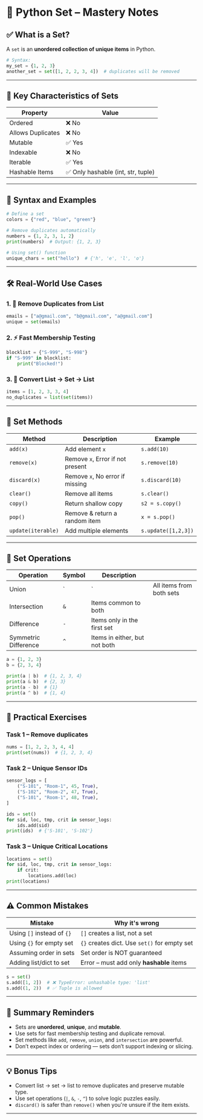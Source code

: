 
# 🧠 Python Set – Mastery Notes

## ✅ What is a Set?
A `set` is an **unordered collection of unique items** in Python.

```python
# Syntax:
my_set = {1, 2, 3}
another_set = set([1, 2, 2, 3, 4])  # duplicates will be removed
````

---

## 🧱 Key Characteristics of Sets

| Property          | Value                             |
| ----------------- | --------------------------------- |
| Ordered           | ❌ No                              |
| Allows Duplicates | ❌ No                              |
| Mutable           | ✅ Yes                             |
| Indexable         | ❌ No                              |
| Iterable          | ✅ Yes                             |
| Hashable Items    | ✅ Only hashable (int, str, tuple) |

---

## 📌 Syntax and Examples

```python
# Define a set
colors = {"red", "blue", "green"}

# Remove duplicates automatically
numbers = {1, 2, 3, 1, 2}
print(numbers)  # Output: {1, 2, 3}

# Using set() function
unique_chars = set("hello")  # {'h', 'e', 'l', 'o'}
```

---

## 🛠️ Real-World Use Cases

### 1. 🔁 Remove Duplicates from List

```python
emails = ["a@gmail.com", "b@gmail.com", "a@gmail.com"]
unique = set(emails)
```

### 2. ⚡ Fast Membership Testing

```python
blocklist = {"S-999", "S-998"}
if "S-999" in blocklist:
    print("Blocked!")
```

### 3. 🔄 Convert List → Set → List

```python
items = [1, 2, 3, 3, 4]
no_duplicates = list(set(items))
```

---

## 🔧 Set Methods

| Method             | Description                      | Example             |
| ------------------ | -------------------------------- | ------------------- |
| `add(x)`           | Add element `x`                  | `s.add(10)`         |
| `remove(x)`        | Remove `x`, Error if not present | `s.remove(10)`      |
| `discard(x)`       | Remove `x`, No error if missing  | `s.discard(10)`     |
| `clear()`          | Remove all items                 | `s.clear()`         |
| `copy()`           | Return shallow copy              | `s2 = s.copy()`     |
| `pop()`            | Remove & return a random item    | `x = s.pop()`       |
| `update(iterable)` | Add multiple elements            | `s.update([1,2,3])` |

---

## 🔁 Set Operations

| Operation            | Symbol | Description                   |                          |
| -------------------- | ------ | ----------------------------- | ------------------------ |
| Union                | \`     | \`                            | All items from both sets |
| Intersection         | `&`    | Items common to both          |                          |
| Difference           | `-`    | Items only in the first set   |                          |
| Symmetric Difference | `^`    | Items in either, but not both |                          |

```python
a = {1, 2, 3}
b = {2, 3, 4}

print(a | b)  # {1, 2, 3, 4}
print(a & b)  # {2, 3}
print(a - b)  # {1}
print(a ^ b)  # {1, 4}
```

---

## 🧪 Practical Exercises

### Task 1 – Remove duplicates

```python
nums = [1, 2, 2, 3, 4, 4]
print(set(nums))  # {1, 2, 3, 4}
```

### Task 2 – Unique Sensor IDs

```python
sensor_logs = [
    ("S-101", "Room-1", 45, True),
    ("S-102", "Room-2", 47, True),
    ("S-101", "Room-1", 48, True),
]

ids = set()
for sid, loc, tmp, crit in sensor_logs:
    ids.add(sid)
print(ids)  # {'S-101', 'S-102'}
```

### Task 3 – Unique Critical Locations

```python
locations = set()
for sid, loc, tmp, crit in sensor_logs:
    if crit:
        locations.add(loc)
print(locations)
```

---

## ⚠️ Common Mistakes

| Mistake                    | Why it's wrong                               |
| -------------------------- | -------------------------------------------- |
| Using `[]` instead of `{}` | `[]` creates a list, not a set               |
| Using `{}` for empty set   | `{}` creates dict. Use `set()` for empty set |
| Assuming order in sets     | Set order is NOT guaranteed                  |
| Adding list/dict to set    | Error – must add only **hashable** items     |

```python
s = set()
s.add([1, 2])  # ❌ TypeError: unhashable type: 'list'
s.add((1, 2))  # ✅ Tuple is allowed
```

---

## 📌 Summary Reminders

* Sets are **unordered**, **unique**, and **mutable**.
* Use sets for fast membership testing and duplicate removal.
* Set methods like `add`, `remove`, `union`, and `intersection` are powerful.
* Don’t expect index or ordering — sets don’t support indexing or slicing.

---

## 💡 Bonus Tips

* Convert list → set → list to remove duplicates and preserve mutable type.
* Use set operations (`|`, `&`, `-`, `^`) to solve logic puzzles easily.
* `discard()` is safer than `remove()` when you're unsure if the item exists.


---
